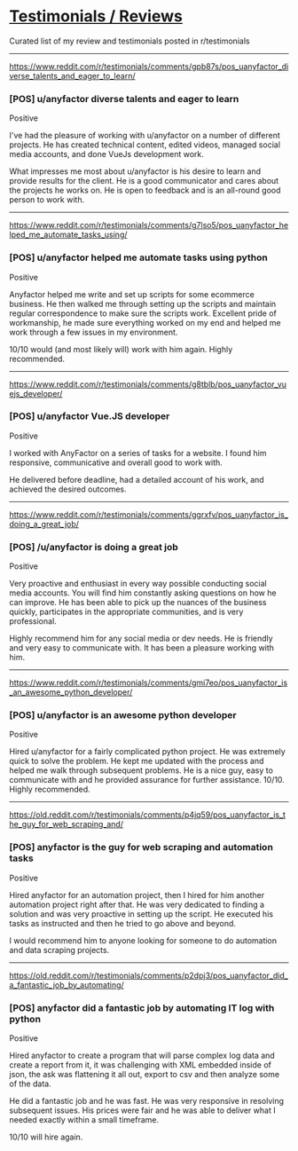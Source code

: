 # [Testimonials / Reviews](https://old.reddit.com/user/anyfactor/comments/p99wl4/testimonials_reviews/)

Curated list of my review and testimonials posted in r/testimonials

---
https://www.reddit.com/r/testimonials/comments/gpb87s/pos_uanyfactor_diverse_talents_and_eager_to_learn/

### [POS] u/anyfactor diverse talents and eager to learn
Positive

I've had the pleasure of working with u/anyfactor on a number of different projects. He has created technical content, edited videos, managed social media accounts, and done VueJs development work.

What impresses me most about u/anyfactor is his desire to learn and provide results for the client. He is a good communicator and cares about the projects he works on. He is open to feedback and is an all-round good person to work with.

---

https://www.reddit.com/r/testimonials/comments/g7lso5/pos_uanyfactor_helped_me_automate_tasks_using/


### [POS] u/anyfactor helped me automate tasks using python
Positive

Anyfactor helped me write and set up scripts for some ecommerce business. He then walked me through setting up the scripts and maintain regular correspondence to make sure the scripts work. Excellent pride of workmanship, he made sure everything worked on my end and helped me work through a few issues in my environment.

10/10 would (and most likely will) work with him again. Highly recommended.

---------------

https://www.reddit.com/r/testimonials/comments/g8tblb/pos_uanyfactor_vuejs_developer/

### [POS] u/anyfactor Vue.JS developer
Positive

I worked with AnyFactor on a series of tasks for a website. I found him responsive, communicative and overall good to work with.

He delivered before deadline, had a detailed account of his work, and achieved the desired outcomes.

---

https://www.reddit.com/r/testimonials/comments/ggrxfv/pos_uanyfactor_is_doing_a_great_job/

### [POS] /u/anyfactor is doing a great job
Positive

Very proactive and enthusiast in every way possible conducting social media accounts. You will find him constantly asking questions on how he can improve. He has been able to pick up the nuances of the business quickly, participates in the appropriate communities, and is very professional.

Highly recommend him for any social media or dev needs. He is friendly and very easy to communicate with. It has been a pleasure working with him.

----
https://www.reddit.com/r/testimonials/comments/gmi7eo/pos_uanyfactor_is_an_awesome_python_developer/

### [POS] u/anyfactor is an awesome python developer
Positive

Hired u/anyfactor for a fairly complicated python project. He was extremely quick to solve the problem. He kept me updated with the process and helped me walk through subsequent problems. He is a nice guy, easy to communicate with and he provided assurance for further assistance. 10/10. Highly recommended.

----
https://old.reddit.com/r/testimonials/comments/p4jq59/pos_uanyfactor_is_the_guy_for_web_scraping_and/

### [POS] anyfactor is the guy for web scraping and automation tasks
Positive

Hired anyfactor for an automation project, then I hired for him another automation project right after that. He was very dedicated to finding a solution and was very proactive in setting up the script.
He executed his tasks as instructed and then he tried to go above and beyond.

I would recommend him to anyone looking for someone to do automation and data scraping projects.

----
https://old.reddit.com/r/testimonials/comments/p2dpj3/pos_uanyfactor_did_a_fantastic_job_by_automating/

### [POS] anyfactor did a fantastic job by automating IT log with python 
Positive

Hired anyfactor to create a program that will parse complex log data and create a report from it, it was challenging with XML embedded inside of json, the ask was flattening it all out, export to csv and then analyze some of the data.

He did a fantastic job and he was fast. He was very responsive in resolving subsequent issues. His prices were fair and he was able to deliver what I needed exactly within a small timeframe.

10/10 will hire again.
